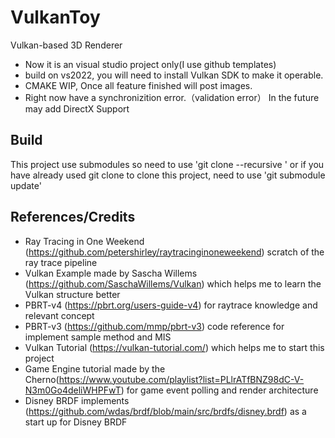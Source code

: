 # VulkanToy

Vulkan-based 3D Renderer


- Now it is an visual studio project only(I use github templates)
- build on vs2022, you will need to install Vulkan SDK to make it operable.
- CMAKE WIP, Once all feature finished will post images.
- Right now have a synchronizition error.（validation error）
In the future may add DirectX Support

## Build
This project use submodules so need to use 'git clone --recursive <project address>'
or if you have already used git clone to clone this project, need to use 'git submodule update'

## References/Credits

- Ray Tracing in One Weekend (https://github.com/petershirley/raytracinginoneweekend) scratch of the ray trace pipeline
- Vulkan Example made by Sascha Willems (https://github.com/SaschaWillems/Vulkan) which helps me to learn the Vulkan structure better
- PBRT-v4 (https://pbrt.org/users-guide-v4) for raytrace knowledge and relevant concept
- PBRT-v3 (https://github.com/mmp/pbrt-v3) code reference for implement sample method and MIS
- Vulkan Tutorial (https://vulkan-tutorial.com/) which helps me to start this project
- Game Engine tutorial made by the Cherno(https://www.youtube.com/playlist?list=PLlrATfBNZ98dC-V-N3m0Go4deliWHPFwT) for game event polling and render architecture
- Disney BRDF implements (https://github.com/wdas/brdf/blob/main/src/brdfs/disney.brdf) as a start up for Disney BRDF 